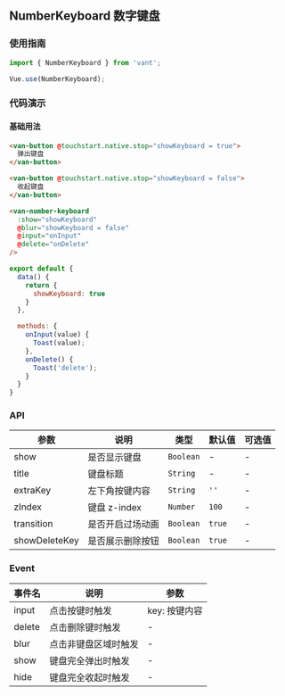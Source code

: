 ## NumberKeyboard 数字键盘

### 使用指南
``` javascript
import { NumberKeyboard } from 'vant';

Vue.use(NumberKeyboard);
```

### 代码演示

#### 基础用法

```html
<van-button @touchstart.native.stop="showKeyboard = true">
  弹出键盘
</van-button>

<van-button @touchstart.native.stop="showKeyboard = false">
  收起键盘
</van-button>

<van-number-keyboard
  :show="showKeyboard"
  @blur="showKeyboard = false"
  @input="onInput"
  @delete="onDelete"
/>
```

```javascript
export default {
  data() {
    return {
      showKeyboard: true
    }
  },

  methods: {
    onInput(value) {
      Toast(value);
    },
    onDelete() {
      Toast('delete');
    }
  }
}
```

### API

| 参数 | 说明 | 类型 | 默认值 | 可选值 |
|-----------|-----------|-----------|-------------|-------------|
| show | 是否显示键盘 | `Boolean` | - | - |
| title | 键盘标题 | `String` | - | - |
| extraKey | 左下角按键内容 | `String` | `''` | - |
| zIndex | 键盘 z-index | `Number` | `100` | - |
| transition | 是否开启过场动画 | `Boolean` | `true` | - |
| showDeleteKey | 是否展示删除按钮 | `Boolean` | `true` | - |

### Event

| 事件名 | 说明 | 参数 |
|-----------|-----------|-----------|
| input | 点击按键时触发 | key: 按键内容 |
| delete | 点击删除键时触发 | - |
| blur | 点击非键盘区域时触发 | - |
| show | 键盘完全弹出时触发 | - |
| hide | 键盘完全收起时触发 | - |
